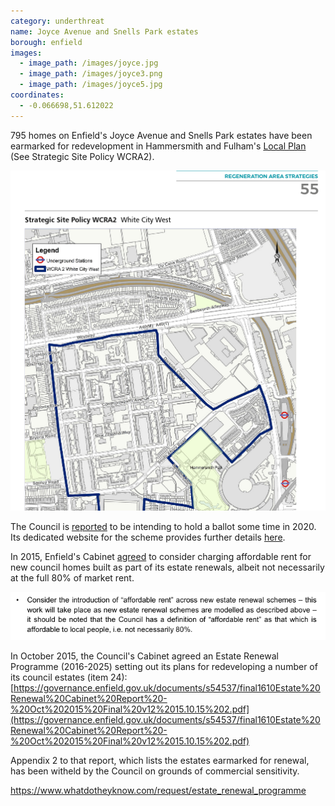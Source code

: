 ```yaml
---
category: underthreat
name: Joyce Avenue and Snells Park estates 
borough: enfield
images:
  - image_path: /images/joyce.jpg
  - image_path: /images/joyce3.png
  - image_path: /images/joyce5.jpg
coordinates: 
  - -0.066698,51.612022
---
```

795 homes on Enfield's Joyce Avenue and Snells Park estates have been earmarked for redevelopment in Hammersmith and Fulham's [Local Plan](https://www.lbhf.gov.uk/sites/default/files/section_attachments/local_plan_2018_web_version.pdf) (See Strategic Site Policy WCRA2). 

![](/images/whitecitywcra2.png)

The Council is [reported](https://enfielddispatch.co.uk/major-estate-plans-to-go-to-vote/) to be intending to hold a ballot some time in 2020. Its dedicated website for the scheme provides further details [here](http://www.joyceandsnells.co.uk/).

In 2015, Enfield's Cabinet [agreed](https://governance.enfield.gov.uk/documents/g9278/Public%20reports%20pack%2018th-Nov-2015%2020.15%20Cabinet.pdf?T=10) to consider charging affordable rent for new council homes built as part of its estate renewals, albeit not necessarily at the full 80% of market rent.

![](/images/enfieldar.png)

In October 2015, the Council's Cabinet agreed an Estate Renewal Programme (2016-2025) setting out its plans for redeveloping a number of its council estates (item 24):
[https://governance.enfield.gov.uk/documents/s54537/final1610Estate%20Renewal%20Cabinet%20Report%20-%20Oct%202015%20Final%20v12%2015.10.15%202.pdf](https://governance.enfield.gov.uk/documents/s54537/final1610Estate%20Renewal%20Cabinet%20Report%20-%20Oct%202015%20Final%20v12%2015.10.15%202.pdf)

Appendix 2 to that report, which lists the estates earmarked for renewal, has been witheld by the Council on grounds of commercial sensitivity.

https://www.whatdotheyknow.com/request/estate_renewal_programme
